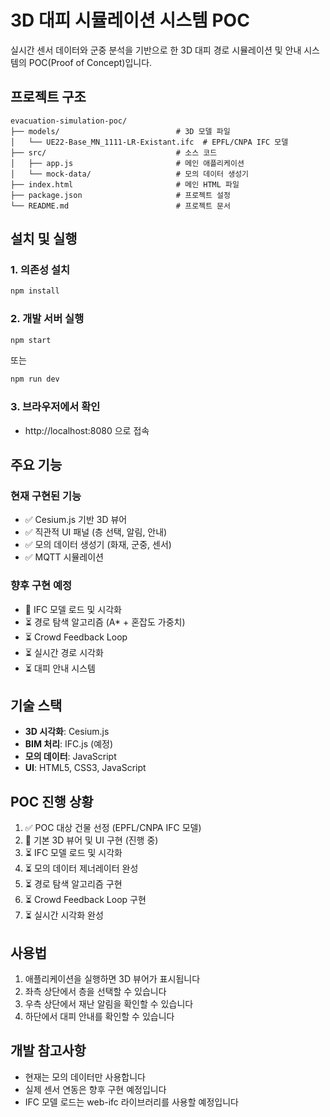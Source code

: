 # 3D 대피 시뮬레이션 시스템 POC

실시간 센서 데이터와 군중 분석을 기반으로 한 3D 대피 경로 시뮬레이션 및 안내 시스템의 POC(Proof of Concept)입니다.

## 프로젝트 구조

```
evacuation-simulation-poc/
├── models/                          # 3D 모델 파일
│   └── UE22-Base_MN_1111-LR-Existant.ifc  # EPFL/CNPA IFC 모델
├── src/                             # 소스 코드
│   ├── app.js                       # 메인 애플리케이션
│   └── mock-data/                   # 모의 데이터 생성기
├── index.html                       # 메인 HTML 파일
├── package.json                     # 프로젝트 설정
└── README.md                        # 프로젝트 문서
```

## 설치 및 실행

### 1. 의존성 설치
```bash
npm install
```

### 2. 개발 서버 실행
```bash
npm start
```

또는

```bash
npm run dev
```

### 3. 브라우저에서 확인
- http://localhost:8080 으로 접속

## 주요 기능

### 현재 구현된 기능
- ✅ Cesium.js 기반 3D 뷰어
- ✅ 직관적 UI 패널 (층 선택, 알림, 안내)
- ✅ 모의 데이터 생성기 (화재, 군중, 센서)
- ✅ MQTT 시뮬레이션

### 향후 구현 예정
- 🔄 IFC 모델 로드 및 시각화
- ⏳ 경로 탐색 알고리즘 (A* + 혼잡도 가중치)
- ⏳ Crowd Feedback Loop
- ⏳ 실시간 경로 시각화
- ⏳ 대피 안내 시스템

## 기술 스택

- **3D 시각화**: Cesium.js
- **BIM 처리**: IFC.js (예정)
- **모의 데이터**: JavaScript
- **UI**: HTML5, CSS3, JavaScript

## POC 진행 상황

1. ✅ POC 대상 건물 선정 (EPFL/CNPA IFC 모델)
2. 🔄 기본 3D 뷰어 및 UI 구현 (진행 중)
3. ⏳ IFC 모델 로드 및 시각화
4. ⏳ 모의 데이터 제너레이터 완성
5. ⏳ 경로 탐색 알고리즘 구현
6. ⏳ Crowd Feedback Loop 구현
7. ⏳ 실시간 시각화 완성

## 사용법

1. 애플리케이션을 실행하면 3D 뷰어가 표시됩니다
2. 좌측 상단에서 층을 선택할 수 있습니다
3. 우측 상단에서 재난 알림을 확인할 수 있습니다
4. 하단에서 대피 안내를 확인할 수 있습니다

## 개발 참고사항

- 현재는 모의 데이터만 사용합니다
- 실제 센서 연동은 향후 구현 예정입니다
- IFC 모델 로드는 web-ifc 라이브러리를 사용할 예정입니다